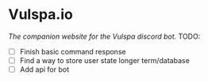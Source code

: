 # Vulspa.io
_The companion website for the Vulspa discord bot._
TODO:
- [ ] Finish basic command response
- [ ] Find a way to store user state longer term/database
- [ ] Add api for bot